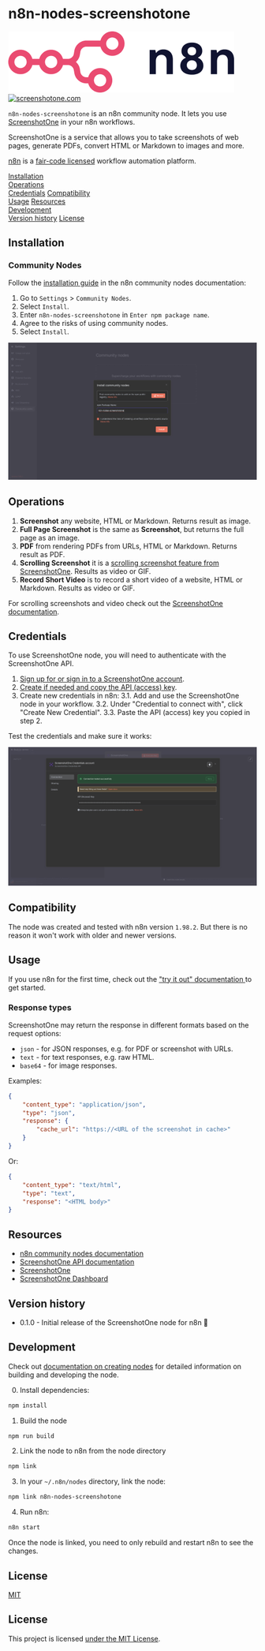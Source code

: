 # n8n-nodes-screenshotone

![n8n.io - Workflow Automation](https://raw.githubusercontent.com/n8n-io/n8n/master/assets/n8n-logo.png)
[![screenshotone.com](https://screenshotone.com/logo.png)](https://screenshotone.com/)

`n8n-nodes-screenshotone` is an n8n community node. It lets you use [ScreenshotOne](https://screenshotone.com/) in your n8n workflows.

ScreenshotOne is a service that allows you to take screenshots of web pages, generate PDFs, convert HTML or Markdown to images and more.

[n8n](https://n8n.io/) is a [fair-code licensed](https://docs.n8n.io/reference/license/) workflow automation platform.

[Installation](#installation)  
[Operations](#operations)  
[Credentials](#credentials)
[Compatibility](#compatibility)  
[Usage](#usage)
[Resources](#resources)  
[Development](#development)  
[Version history](#version-history)
[License](#license)

## Installation

### Community Nodes

Follow the [installation guide](https://docs.n8n.io/integrations/community-nodes/installation/) in the n8n community nodes documentation:

1. Go to `Settings` > `Community Nodes`.
2. Select `Install`.
3. Enter `n8n-nodes-screenshotone` in `Enter npm package name`.
4. Agree to the risks of using community nodes.
5. Select `Install`.

![Install](./assets/install.png)

## Operations

1. **Screenshot** any website, HTML or Markdown. Returns result as image.
2. **Full Page Screenshot** is the same as **Screenshot**, but returns the full page as an image.
3. **PDF** from rendering PDFs from URLs, HTML or Markdown. Returns result as PDF.
4. **Scrolling Screenshot** it is a [scrolling screenshot feature from ScreenshotOne](https://screenshotone.com/scrolling-screenshots/). Results as video or GIF.
5. **Record Short Video** is to record a short video of a website, HTML or Markdown. Results as video or GIF.

For scrolling screenshots and video check out the [ScreenshotOne documentation](https://screenshotone.com/docs/animated-screenshots/).

## Credentials

To use ScreenshotOne node, you will need to authenticate with the ScreenshotOne API.

1. [Sign up for or sign in to a ScreenshotOne account](https://dash.screenshotone.com/).
2. [Create if needed and copy the API (access) key](https://dash.screenshotone.com/access).
3. Create new credentials in n8n:
   3.1. Add and use the ScreenshotOne node in your workflow.
   3.2. Under "Credential to connect with", click "Create New Credential".
   3.3. Paste the API (access) key you copied in step 2.

Test the credentials and make sure it works:

![Credentials](./assets/credentials.png)

## Compatibility

The node was created and tested with n8n version `1.98.2`. But there is no reason it won't work with older and newer versions.

## Usage

If you use n8n for the first time, check out the ["try it out" documentation ](https://docs.n8n.io/try-it-out/) to get started.

### Response types

ScreenshotOne may return the response in different formats based on the request options:

- `json` - for JSON responses, e.g. for PDF or screenshot with URLs.
- `text` - for text responses, e.g. raw HTML.
- `base64` - for image responses.

Examples:

```json
{
	"content_type": "application/json",
	"type": "json",
	"response": {
		"cache_url": "https://<URL of the screenshot in cache>"
	}
}
```

Or:

```json
{
	"content_type": "text/html",
	"type": "text",
	"response": "<HTML body>"
}
```

## Resources

- [n8n community nodes documentation](https://docs.n8n.io/integrations/#community-nodes)
- [ScreenshotOne API documentation](https://screenshotone.com/docs/)
- [ScreenshotOne](https://screenshotone.com/)
- [ScreenshotOne Dashboard](https://dash.screenshotone.com/)

## Version history

- 0.1.0 - Initial release of the ScreenshotOne node for n8n 🥳

## Development

Check out [documentation on creating nodes](https://docs.n8n.io/integrations/creating-nodes/) for detailed information on building and developing the node.

0. Install dependencies:

```bash
npm install
```

1. Build the node

```bash
npm run build
```

2. Link the node to n8n from the node directory

```bash
npm link
```

3. In your `~/.n8n/nodes` directory, link the node:

```bash
npm link n8n-nodes-screenshotone
```

4. Run n8n:

```bash
n8n start
```

Once the node is linked, you need to only rebuild and restart n8n to see the changes.

## License

[MIT](https://github.com/n8n-io/n8n-nodes-starter/blob/master/LICENSE.md)

## License

This project is licensed [under the MIT License](LICENSE.md).
